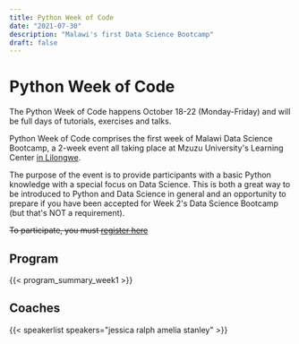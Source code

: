 ```yaml
---
title: Python Week of Code
date: "2021-07-30"
description: "Malawi's first Data Science Bootcamp"
draft: false
---
```


# Python Week of Code

The Python Week of Code happens October 18-22 (Monday-Friday) and will be full days of tutorials, exercises and talks.

Python Week of Code comprises the first week of Malawi Data Science Bootcamp, a 2-week event all taking place at
Mzuzu University's Learning Center [in Lilongwe](/venue/).

The purpose of the event is to provide participants with a basic Python knowledge with a special focus on Data Science.
This is both a great way to be introduced to Python and Data Science in general and an opportunity to prepare if you
have been accepted for Week 2's Data Science Bootcamp (but that's NOT a requirement).

~~To participate, you must [register here](/registration/)~~

## Program

{{< program_summary_week1 >}}

## Coaches

{{< speakerlist speakers="jessica ralph amelia stanley" >}}
